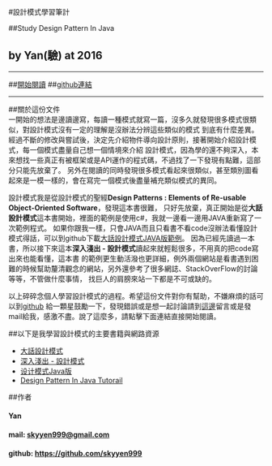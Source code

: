 #設計模式學習筆計 

##Study Design Pattern In Java  
## by Yan(驗) at 2016  
***
##[開始閱讀](https://skyyen999.gitbooks.io/-study-design-pattern-in-java/content/)
##[github連結](https://github.com/skyyen999/leetcodeWithJS)  
***

  
##關於這份文件  
一開始的想法是邊讀邊寫，每讀一種模式就寫一篇，沒多久就發現很多模式很類似，對設計模式沒有一定的理解是沒辦法分辨這些類似的模式
到底有什麼差異。經過不斷的修改與嘗試後，決定先介紹物件導向設計原則，接著開始介紹設計模式，每一個模式盡量自己想一個情境來介紹
設計模式，因為學的還不夠深入，本來想找一些真正有被框架或是API運作的程式碼，不過找了一下發現有點難，這部分只能先放棄了。
另外在閱讀的同時發現很多模式看起來很類似，甚至類別圖看起來是一模一樣的，會在寫完一個模式後盡量補充類似模式的異同。    

設計模式我是從設計模式的聖經**Design Patterns : Elements of Re-usable Object-Oriented Software**，發現這本書很難，
只好先放棄，真正開始是從**大話設計模式**這本書開始，裡面的範例是使用c#，我就一邊看一邊用JAVA重新寫了一次範例程式。
如果你跟我一樣，只會JAVA而且只看書不看code沒辦法看懂設計模式得話，可以到github下載[大話設計模式JAVA版範例](https://github.com/skyyen999/bigTalkDesignPatternJava)。
因為已經先讀過一本書，所以接下來這本**深入淺出 - 設計模式**讀起來就輕鬆很多，不用真的把code寫出來也能看懂，這本書
的範例更生動活潑也更詳細，例外兩個網站是看書遇到困難的時候幫助釐清觀念的網站，另外還參考了很多網誌、StackOverFlow的討論等等，不管做什麼事情，
找巨人的肩膀來站一下都是不可或缺的。

以上碎碎念個人學習設計模式的過程。希望這份文件對你有幫助，不嫌麻煩的話可以到[github](https://github.com/skyyen999/Study-Design-Pattern-In-Java)
給一顆星鼓勵一下，發現錯誤或是想一起討論請到[這邊](https://github.com/skyyen999/Study-Design-Pattern-In-Java/issues)留言或是發mail給我，感激不盡。說了這麼多，請點擊下面連結直接開始閱讀。  

##以下是我學習設計模式的主要書籍與網路資源  
* [大話設計模式](http://www.books.com.tw/products/0010430101)
* [深入淺出 - 設計模式](http://www.books.com.tw/products/0010309237)
* [设计模式Java版](https://www.gitbook.com/book/quanke/design-pattern-java/details)
* [Design Pattern In Java Tutorail](http://www.tutorialspoint.com/design_pattern/)

##作者 
#### Yan
#### mail: skyyen999@gmail.com  
#### github: https://github.com/skyyen999  